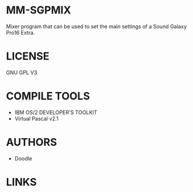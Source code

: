 MM-SGPMIX
=========

Mixer program that can be used to set the main settings of a   Sound Galaxy Pro16 Extra.

LICENSE
========
GNU GPL V3

COMPILE TOOLS
==============
- IBM OS/2 DEVELOPER'S TOOLKIT
- Virtual Pascal v2.1

AUTHORS
=============
- Doodle

LINKS
=============